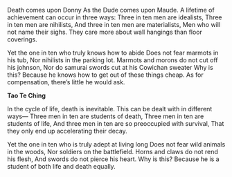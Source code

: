 Death comes upon Donny
As the Dude comes upon Maude.
A lifetime of achievement can occur in three ways:
Three in ten men are idealists,
Three in ten men are nihilists,
And three in ten men are materialists,
Men who will not name their sighs.
They care more about wall hangings than floor coverings.

Yet the one in ten who truly knows how to abide
Does not fear marmots in his tub,
Nor nihilists in the parking lot.
Marmots and morons do not cut off his johnson,
Nor do samurai swords cut at his Cowichan sweater
Why is this?
Because he knows how to get out of these things cheap.
As for compensation, there’s little he would ask.

**Tao Te Ching**

In the cycle of life, death is inevitable.
This can be dealt with in different ways—
Three men in ten are students of death,
Three men in ten are students of life,
And three men in ten are so preoccupied with survival,
That they only end up accelerating their decay.

Yet the one in ten who is truly adept at living long
Does not fear wild animals in the woods,
Nor soldiers on the battlefield.
Horns and claws do not rend his flesh,
And swords do not pierce his heart.
Why is this?
Because he is a student of both life and death equally.